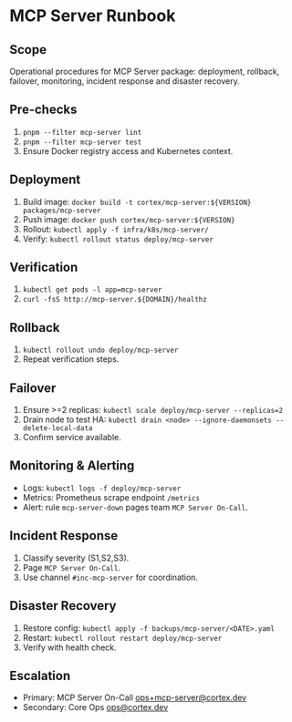 # MCP Server Runbook

## Scope
Operational procedures for MCP Server package: deployment, rollback, failover, monitoring, incident response and disaster recovery.

## Pre-checks
1. `pnpm --filter mcp-server lint`
2. `pnpm --filter mcp-server test`
3. Ensure Docker registry access and Kubernetes context.

## Deployment
1. Build image: `docker build -t cortex/mcp-server:${VERSION} packages/mcp-server`
2. Push image: `docker push cortex/mcp-server:${VERSION}`
3. Rollout: `kubectl apply -f infra/k8s/mcp-server/`
4. Verify: `kubectl rollout status deploy/mcp-server`

## Verification
1. `kubectl get pods -l app=mcp-server`
2. `curl -fsS http://mcp-server.${DOMAIN}/healthz`

## Rollback
1. `kubectl rollout undo deploy/mcp-server`
2. Repeat verification steps.

## Failover
1. Ensure >=2 replicas: `kubectl scale deploy/mcp-server --replicas=2`
2. Drain node to test HA: `kubectl drain <node> --ignore-daemonsets --delete-local-data`
3. Confirm service available.

## Monitoring & Alerting
- Logs: `kubectl logs -f deploy/mcp-server`
- Metrics: Prometheus scrape endpoint `/metrics`
- Alert: rule `mcp-server-down` pages team `MCP Server On-Call`.

## Incident Response
1. Classify severity (S1,S2,S3).
2. Page `MCP Server On-Call`.
3. Use channel `#inc-mcp-server` for coordination.

## Disaster Recovery
1. Restore config: `kubectl apply -f backups/mcp-server/<DATE>.yaml`
2. Restart: `kubectl rollout restart deploy/mcp-server`
3. Verify with health check.

## Escalation
- Primary: MCP Server On-Call <ops+mcp-server@cortex.dev>
- Secondary: Core Ops <ops@cortex.dev>
